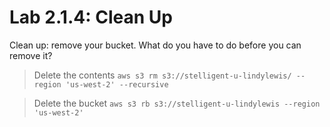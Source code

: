 # Lab 2.1.4: Clean Up

Clean up: remove your bucket. What do you have to do before you can
remove it?

> Delete the contents
> `aws s3 rm s3://stelligent-u-lindylewis/ --region 'us-west-2' --recursive`

> Delete the bucket
> `aws s3 rb s3://stelligent-u-lindylewis --region 'us-west-2'`